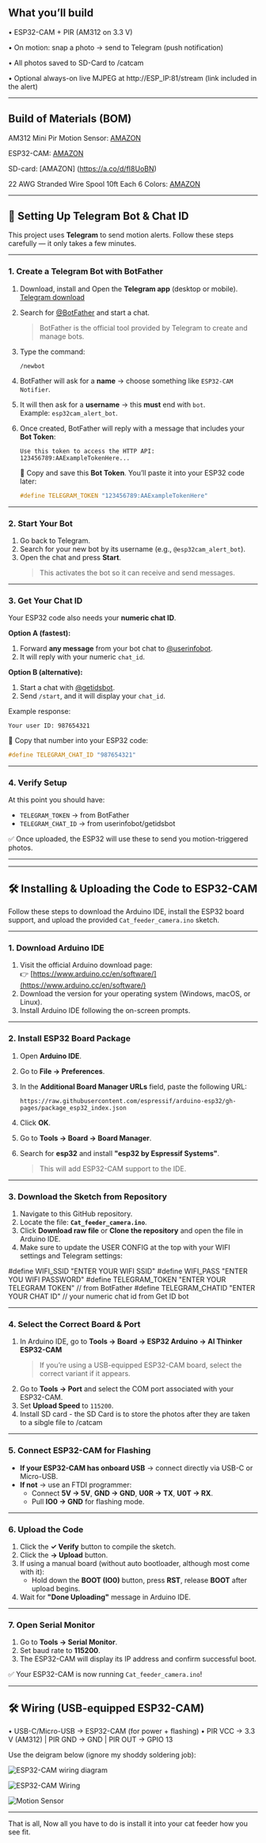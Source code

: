 ## What you’ll build

•	ESP32-CAM + PIR (AM312 on 3.3 V)

•	On motion: snap a photo → send to Telegram (push notification)

•  All photos saved to SD-Card to /catcam

•	Optional always-on live MJPEG at http://ESP_IP:81/stream (link included in the alert)

________________________________________
## Build of Materials (BOM)


 AM312 Mini Pir Motion Sensor: [AMAZON](https://www.amazon.com/dp/B0CCF52DVJ?ref=ppx_yo2ov_dt_b_fed_asin_title)

 ESP32-CAM: [AMAZON](https://www.amazon.com/dp/B09TNVYSVJ?ref=ppx_yo2ov_dt_b_fed_asin_title&th=1)
 
 SD-card: [AMAZON] (https://a.co/d/fI8UoBN)

 22 AWG Stranded Wire Spool 10ft Each 6 Colors: [AMAZON](https://www.amazon.com/Fermerry-Stranded-Electric-Tinned-Copper/dp/B089CQHRDT/ref=sr_1_7?crid=2GENFHF7JIZXV&dib=eyJ2IjoiMSJ9.0is0xfeGIMj9TEgcksIBU__3upOqDWw9vCr0v4yDcFRDGgmZIh1RfEGxmx4d443HDgl4IMoyuXUxpHALQKDp-1K0eGIxJ4EH8w8N8Pj-KbJEz-CJDrLwbgz1nGTmPmzijX-vbVDUp6xXD3q_Zj5xjALyq5J4ntEAe6ufCPcrNzUxzSio8D6bPpZ3VuGFt8i7iCednutWgk9cAbfnt5AHHO98HLYrDkQQ9zAiaW1ItYZUKL7NbeLfjSsMLimtzBwbisJn77dJqpmkNJTOFWcrDLIMxpECXdxRrNA4LefZqds.rm7lcU3G7UGXkiRdzdBRH6ZJoUXJM6NbYI6V_V0X__0&dib_tag=se&keywords=electronics%2Bwire&qid=1758568191&sprefix=electroics%2Bwi%2Caps%2C308&sr=8-7&th=1)

________________________________________
## 🔑 Setting Up Telegram Bot & Chat ID

This project uses **Telegram** to send motion alerts. Follow these steps carefully — it only takes a few minutes.

---

### 1. Create a Telegram Bot with BotFather

1. Download, install and Open the **Telegram app** (desktop or mobile).  [Telegram download](https://desktop.telegram.org/)
2. Search for [@BotFather](https://t.me/botfather) and start a chat.  
   > BotFather is the official tool provided by Telegram to create and manage bots.  
3. Type the command:

   ```text
   /newbot
   ```

4. BotFather will ask for a **name** → choose something like `ESP32-CAM Notifier`.  
5. It will then ask for a **username** → this **must** end with `bot`.  
   Example: `esp32cam_alert_bot`.  
6. Once created, BotFather will reply with a message that includes your **Bot Token**:

   ```text
   Use this token to access the HTTP API:
   123456789:AAExampleTokenHere...
   ```

   🔑 Copy and save this **Bot Token**. You’ll paste it into your ESP32 code later:

   ```cpp
   #define TELEGRAM_TOKEN "123456789:AAExampleTokenHere"
   ```

---

### 2. Start Your Bot

1. Go back to Telegram.  
2. Search for your new bot by its username (e.g., `@esp32cam_alert_bot`).  
3. Open the chat and press **Start**.  
   > This activates the bot so it can receive and send messages.

---

### 3. Get Your Chat ID

Your ESP32 code also needs your **numeric chat ID**.

**Option A (fastest):**
1. Forward **any message** from your bot chat to [@userinfobot](https://t.me/userinfobot).  
2. It will reply with your numeric `chat_id`.  

**Option B (alternative):**
1. Start a chat with [@getidsbot](https://t.me/getidsbot).  
2. Send `/start`, and it will display your `chat_id`.  

Example response:

```text
Your user ID: 987654321
```

🔑 Copy that number into your ESP32 code:

```cpp
#define TELEGRAM_CHAT_ID "987654321"
```

---

### 4. Verify Setup

At this point you should have:
- `TELEGRAM_TOKEN` → from BotFather  
- `TELEGRAM_CHAT_ID` → from userinfobot/getidsbot  

✅ Once uploaded, the ESP32 will use these to send you motion-triggered photos.

---
________________________________________

## 🛠️ Installing & Uploading the Code to ESP32-CAM

Follow these steps to download the Arduino IDE, install the ESP32 board support, and upload the provided `Cat_feeder_camera.ino` sketch.

---

### 1. Download Arduino IDE

1. Visit the official Arduino download page:  
   👉 [https://www.arduino.cc/en/software/](https://www.arduino.cc/en/software/)  
2. Download the version for your operating system (Windows, macOS, or Linux).  
3. Install Arduino IDE following the on-screen prompts.

---

### 2. Install ESP32 Board Package

1. Open **Arduino IDE**.  
2. Go to **File → Preferences**.  
3. In the **Additional Board Manager URLs** field, paste the following URL:

   ```
   https://raw.githubusercontent.com/espressif/arduino-esp32/gh-pages/package_esp32_index.json
   ```

4. Click **OK**.  
5. Go to **Tools → Board → Board Manager**.  
6. Search for **esp32** and install **"esp32 by Espressif Systems"**.  
   > This will add ESP32-CAM support to the IDE.

---

### 3. Download the Sketch from Repository

1. Navigate to this GitHub repository.  
2. Locate the file: **`Cat_feeder_camera.ino`**.  
3. Click **Download raw file** or **Clone the repository** and open the file in Arduino IDE.
4. Make sure to update the USER CONFIG at the top with your WIFI settings and Telegram settings:

#define WIFI_SSID       "ENTER YOUR WIFI SSID"
#define WIFI_PASS       "ENTER YOU WIFI PASSWORD"
#define TELEGRAM_TOKEN  "ENTER YOUR TELEGRAM TOKEN"   // from BotFather
#define TELEGRAM_CHATID "ENTER YOUR CHAT ID"             // your numeric chat id from Get ID bot  

---

### 4. Select the Correct Board & Port

1. In Arduino IDE, go to **Tools → Board → ESP32 Arduino → AI Thinker ESP32-CAM**  
   > If you’re using a USB-equipped ESP32-CAM board, select the correct variant if it appears.  
2. Go to **Tools → Port** and select the COM port associated with your ESP32-CAM.  
3. Set **Upload Speed** to `115200`.
4. Install SD card - the SD Card is to store the photos after they are taken to a sibgle file to /catcam
---

### 5. Connect ESP32-CAM for Flashing

- **If your ESP32-CAM has onboard USB** → connect directly via USB-C or Micro-USB.  
- **If not** → use an FTDI programmer:  
  - Connect **5V → 5V**, **GND → GND**, **U0R → TX**, **U0T → RX**.  
  - Pull **IO0 → GND** for flashing mode.  

---

### 6. Upload the Code

1. Click the **✓ Verify** button to compile the sketch.  
2. Click the **→ Upload** button.  
3. If using a manual board (without auto bootloader, although most come with it):  
   - Hold down the **BOOT (IO0)** button, press **RST**, release **BOOT** after upload begins.  
4. Wait for **"Done Uploading"** message in Arduino IDE.

---

### 7. Open Serial Monitor

1. Go to **Tools → Serial Monitor**.  
2. Set baud rate to **115200**.  
3. The ESP32-CAM will display its IP address and confirm successful boot.

✅ Your ESP32-CAM is now running `Cat_feeder_camera.ino`!

   
________________________________________
## 🛠️ Wiring (USB-equipped ESP32-CAM)
•	USB-C/Micro-USB → ESP32-CAM (for power + flashing)
•	PIR VCC → 3.3 V (AM312) | PIR GND → GND | PIR OUT → GPIO 13

Use the deigram below (ignore my shoddy soldering job):

![ESP32-CAM wiring diagram](Diagram.jpg)

![ESP32-CAM Wiring](IMG_1271.jpeg)

![Motion Sensor](IMG_1272.jpeg)

________________________________________

That is all, Now all you have to do is install it into your cat feeder how you see fit. 


